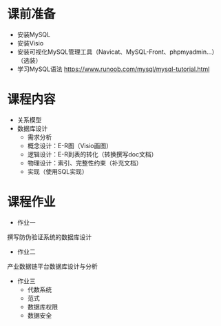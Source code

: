 # 课前准备

- 安装MySQL
- 安装Visio
- 安装可视化MySQL管理工具（Navicat、MySQL-Front、phpmyadmin...）（选装）
- 学习MySQL语法 https://www.runoob.com/mysql/mysql-tutorial.html

# 课程内容

- 关系模型
- 数据库设计
    - 需求分析
    - 概念设计：E-R图（Visio画图）
    - 逻辑设计：E-R到表的转化（转换撰写doc文档）
    - 物理设计：索引、完整性约束（补充文档）
    - 实现（使用SQL实现）

# 课程作业

- 作业一 

撰写防伪验证系统的数据库设计

- 作业二

产业数据链平台数据库设计与分析

- 作业三
    - 代数系统
    - 范式
    - 数据库权限
    - 数据安全
